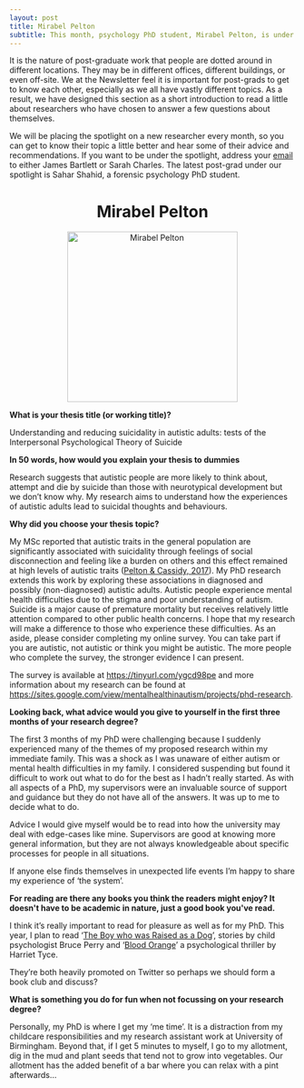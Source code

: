 ```yaml
---
layout: post
title: Mirabel Pelton
subtitle: This month, psychology PhD student, Mirabel Pelton, is under our spotlight.
---
```


It is the nature of post-graduate work that people are dotted around in different locations. They may be in different offices, different buildings, or even off-site. We at the Newsletter feel it is important for post-grads to get to know each other, especially as we all have vastly different topics. As a result, we have designed this section as a short introduction to read a little about researchers who have chosen to answer a few questions about themselves.

We will be placing the spotlight on a new researcher every month, so you can get to know their topic a little better and hear some of their advice and recommendations. If you want to be under the spotlight, address your [email](mailto:cov.pgrnewsletter+spotlight@gmail.com) to either James Bartlett or Sarah Charles. The latest post-grad under our spotlight is Sahar Shahid, a forensic psychology PhD student.

<center> <h1> Mirabel Pelton </h1>
</center>


<center>
  <img src="{{ site.baseurl }}/img/Pelton-spotlight.jpg" alt="Mirabel Pelton" width = "300" />
</center>

**What is your thesis title (or working title)?**

Understanding and reducing suicidality in autistic adults: tests of the Interpersonal Psychological Theory of Suicide

**In 50 words, how would you explain your thesis to dummies**

Research suggests that autistic people are more likely to think about, attempt and die by suicide than those with neurotypical development but we don’t know why.  My research aims to understand how the experiences of autistic adults lead to suicidal thoughts and behaviours.  

**Why did you choose your thesis topic?**

My MSc reported that autistic traits in the general population are significantly associated with suicidality through feelings of social disconnection and feeling like a burden on others and this effect remained at high levels of autistic traits ([Pelton & Cassidy, 2017](https://onlinelibrary.wiley.com/doi/full/10.1002/aur.1828)).  My PhD research extends this work by exploring these associations in diagnosed and possibly (non-diagnosed) autistic adults.  Autistic people experience mental health difficulties due to the stigma and poor understanding of autism.  Suicide is a major cause of premature mortality but receives relatively little attention compared to other public health concerns.  I hope that my research will make a difference to those who experience these difficulties.
As an aside, please consider completing my online survey.  You can take part if you are autistic, not autistic or think you might be autistic.  The more people who complete the survey, the stronger evidence I can present.  

The survey is available at https://tinyurl.com/ygcd98pe and more information about my research can be found at https://sites.google.com/view/mentalhealthinautism/projects/phd-research.  


**Looking back, what advice would you give to yourself in the first three months of your research degree?**

The first 3 months of my PhD were challenging because I suddenly experienced many of the themes of my proposed research within my immediate family.  This was a shock as I was unaware of either autism or mental health difficulties in my family.  I considered suspending but found it difficult to work out what to do for the best as I hadn’t really started.  As with all aspects of a PhD, my supervisors were an invaluable source of support and guidance but they do not have all of the answers. It was up to me to decide what to do.  

Advice I would give myself would be to read into how the university may deal with edge-cases like mine. Supervisors are good at knowing more general information, but they are not always knowledgeable about specific processes for people in all situations.

If anyone else finds themselves in unexpected life events I’m happy to share my experience of ‘the system’.  



**For reading are there any books you think the readers might enjoy? It doesn't have to be academic in nature, just a good book you've read.**

I think it’s really important to read for pleasure as well as for my PhD.  This year, I plan to read ‘[The Boy who was Raised as a Dog](https://www.amazon.co.uk/Boy-Who-Raised-Psychiatrists-Notebook-What/dp/0465056539)’, stories by child psychologist Bruce Perry and ‘[Blood Orange](https://www.amazon.co.uk/Blood-Orange-Harriet-Tyce/dp/1472252756/ref=sr_1_1?s=books&ie=UTF8&qid=1548425321&sr=1-1&keywords=blood+orange+harriet+tyce)’ a psychological thriller by Harriet Tyce.   

They’re both heavily promoted on Twitter so perhaps we should form a book club and discuss?


**What is something you do for fun when not focussing on your research degree?**

Personally, my PhD is where I get my ‘me time’.  It is a distraction from my childcare responsibilities and my research assistant work at University of Birmingham.  Beyond that, if I get 5 minutes to myself, I go to my allotment, dig in the mud and plant seeds that tend not to grow into vegetables.  Our allotment has the added benefit of a bar where you can relax with a pint afterwards...
